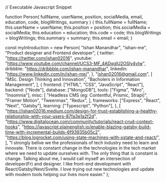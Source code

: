 // Executable Javascript Snippet

function Person(
  fullName,
  userName,
  position,
  socialMedia,
  email,
  education,
  code,
  blogWritings,
  summary
) {
  this.fullName = fullName;
  this.userName = userName;
  this.position = position;
  this.socialMedia = socialMedia;
  this.education = education;
  this.code = code;
  this.blogWritings = blogWritings;
  this.summary = summary;
  this.email = email;
}

const myIntroduction = new Person(
  "Ishan Manandhar",
  "ishan-me",
  "Product designer and Frontend developer",
  {
    twitter: "https://twitter.com/ishan02016",
    youtube: "https://www.youtube.com/channel/UCS3-MF_4ADqglU2OSly4vIw",
    dribbble: "https://dribbble.com/ishan-manandhar",
    linkedin: "https://www.linkedin.com/in/ishan-me/",
  },
  "ishan02016@gmail.com",
  [
    "MSc. Design Thinking and Innovation",
    "Bacholers in Information Management",
  ],
  {
    frontend: ["HTML", "CSS", "JavaScript", "React"],
    backend: ["Node"],
    database: ["MongoDB"],
    tools: ["Figma", "Miro", "Insomnia"],
    misc: [
      "Headless CMS (eg: Contentful, Prismic, Strapi)",
      "Framer Motion",
      "Tweenmax",
      "Redux",
    ],
    frameworks: ["Express", "React", "Next", "Gatsby"],
    learning: ["Typescript", "Python"],
  },
  [
    "https://ishan02016.medium.com/design-for-trust-establishing-a-healthy-relationship-with-your-users-87fa3e1a2f2d",
    "https://www.digitalocean.com/community/tutorials/react-crud-context-hooks",
    "https://javascript.plainenglish.io/enable-blazing-gatsby-build-time-with-incremental-builds-6f93935b05c2",
    "https://blog.logrocket.com/using-state-machines-with-xstate-and-react/",
  ],
  "I strongly belive we the professionals of tech industry need to learn and innovate. There is constant change in the technologies in the tech market where we need to update ourselves with. The only thing that is constant is change. Talking about me, I would call myself an intersection of developer(Fr) and designer. I like front-end development with React/Gatsby/Next/Svelte. I love trying out new technologies and update with modern tools helping our lives more easier."
);
